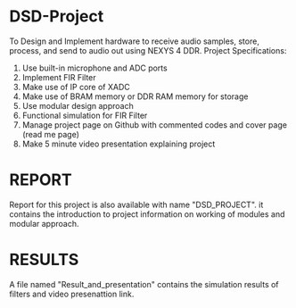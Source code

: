 # DSD-Project

To Design and Implement hardware to receive audio samples, store, process, and send to audio out using NEXYS 4 DDR. 
Project Specifications: 
1. Use built-in microphone and ADC ports   
2. Implement FIR Filter  
3. Make use of IP core of XADC  
4. Make use of BRAM memory or DDR RAM memory for storage    
5. Use modular design approach 
6. Functional simulation for FIR Filter  
7. Manage project page on Github with commented codes and cover page (read me page) 
8. Make 5 minute video presentation explaining project 


# REPORT
Report for this project is also available with name "DSD_PROJECT". it contains the introduction to project information on working of modules and modular approach.


# RESULTS
A file named "Result_and_presentation" contains the simulation results of filters and video presenattion link.
